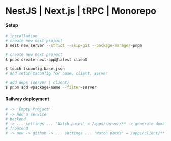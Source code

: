 # NestJS | Next.js | tRPC | Monorepo

#### Setup

```bash
# installation
# create new nest project
$ nest new server --strict --skip-git --package-manager=pnpm

# create new next project
$ pnpx create-next-app@latest client

$ touch tsconfig.base.json
# and setup tsconfig for base, client, server

# add deps (server | client)
$ pnpm add @package-name --filter=server
```

#### Railway deployment

```bash
# -> 'Empty Project'
# -> Add a service
# backend
# -> ... settings ... 'Watch paths' = /apps/server/** -> generate domain
# frontend
# -> new -> github -> ... settings ... 'Watch paths' = /apps/client/** -> generate domain
```
